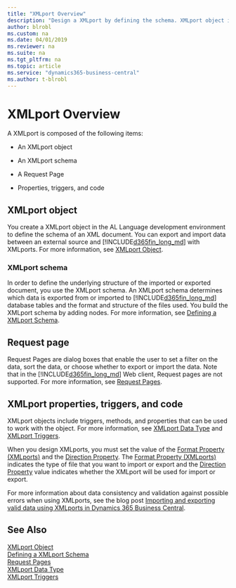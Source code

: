 ```yaml
---
title: "XMLport Overview"
description: "Design a XMLport by defining the schema. XMLport object is composed of a schema, request page, properties, triggers, and code."
author: blrobl
ms.custom: na
ms.date: 04/01/2019
ms.reviewer: na
ms.suite: na
ms.tgt_pltfrm: na
ms.topic: article
ms.service: "dynamics365-business-central"
ms.author: t-blrobl
---
```


# XMLport Overview
A XMLport is composed of the following items:

- An XMLport object

- An XMLport schema

- A Request Page

- Properties, triggers, and code

## XMLport object
You create a XMLport object in the AL Language development environment to define the schema of an XML document. You can export and import data between an external source and [!INCLUDE[d365fin_long_md](includes/d365fin_long_md.md)] with XMLports. For more information, see [XMLport Object](devenv-xmlport-object.md).

### XMLport schema
In order to define the underlying structure of the imported or exported document, you use the XMLport schema. An XMLport schema determines which data is exported from or imported to [!INCLUDE[d365fin_long_md](includes/d365fin_long_md.md)] database tables and the format and structure of the files used. You build the XMLport schema by adding nodes. For more information, see [Defining a XMLport Schema](devenv-xmlport-schema.md).

## Request page
Request Pages are dialog boxes that enable the user to set a filter on the data, sort the data, or choose whether to export or import the data. Note that in the [!INCLUDE[d365fin_long_md](includes/d365fin_long_md.md)] Web client, Request pages are not supported. For more information, see [Request Pages](devenv-request-pages.md).

## XMLport properties, triggers, and code
XMLport objects include triggers, methods, and properties that can be used to work with the object. For more information, see [XMLport Data Type](methods-auto/xmlport/xmlport-data-type.md) and [XMLport Triggers](triggers/devenv-xmlport-triggers.md).

When you design XMLports, you must set the value of the [Format Property (XMLports)](properties/devenv-format-xmlports-property.md) and the [Direction Property](properties/devenv-direction-property.md). The [Format Property (XMLports)](properties/devenv-format-xmlports-property.md) indicates the type of file that you want to import or export and the [Direction Property](properties/devenv-direction-property.md) value indicates whether the XMLport will be used for import or export.

For more information about data consistency and validation against possible errors when using XMLports, see the blog post [Importing and exporting valid data using XMLports in Dynamics 365 Business Central](https://cloudblogs.microsoft.com/dynamics365/it/2019/05/22/importing-and-exporting-valid-data-using-xmlports-in-dynamics-365-business-central/).

## See Also
[XMLport Object](devenv-xmlport-object.md)  
[Defining a XMLport Schema](devenv-xmlport-schema.md)   
[Request Pages](devenv-request-pages.md)  
[XMLport Data Type](methods-auto/xmlport/xmlport-data-type.md)  
[XMLport Triggers](triggers/devenv-xmlport-triggers.md)
